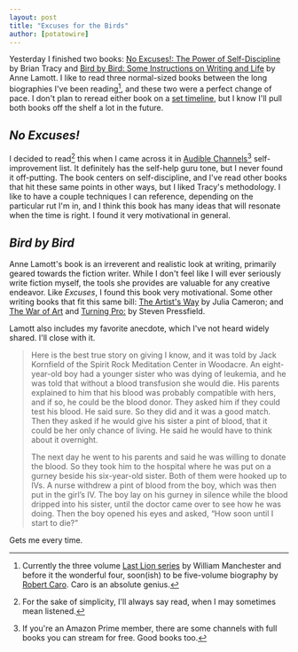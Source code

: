 ```yaml
---
layout: post
title: "Excuses for the Birds"
author: [potatowire]
---
```


Yesterday I finished two books: [No Excuses!: The Power of Self-Discipline](http://www.amazon.com/dp/B003P9XCOO/?tag=potatowire-20) by Brian Tracy and [Bird by Bird: Some Instructions on Writing and Life](http://www.amazon.com/dp/B000SEGI8Q/?tag=potatowire-20) by Anne Lamott. I like to read three normal-sized books between the long biographies I've been reading[^1], and these two were a perfect change of pace. I don't plan to reread either book on a [set timeline](https://with.thegra.in/visions-of-glory), but I know I'll  pull both books off the shelf a lot in the future.

## *No Excuses!* ##

I decided to read[^2] this when I came across it in [Audible Channels](http://www.audible.com/channels)[^3] self-improvement list. It definitely has the self-help guru tone, but I never found it off-putting. The book centers on self-discipline, and I've read other books that hit these same points in other ways, but I liked Tracy's methodology. I like to have a couple techniques I can reference, depending on the particular rut I'm in, and I think this book has many ideas that will resonate when the time is right. I found it very motivational in general.

## *Bird by Bird* ##

Anne Lamott's book is an irreverent and realistic look at writing, primarily geared towards the fiction writer. While I don't feel like I will ever seriously write fiction myself, the tools she provides are valuable for any creative endeavor. Like *Excuses*, I found this book very motivational. Some other writing books that fit this same bill: [The Artist's Way](http://www.amazon.com/dp/B006H19H3M/?tag=potatowire-20) by Julia Cameron; and [The War of Art](http://www.amazon.com/dp/1936891026/?tag=potatowire-20) and [Turning Pro:](http://www.amazon.com/dp/1936891034/?tag=potatowire-20) by Steven Pressfield.

Lamott also includes my favorite anecdote, which I've not heard widely shared. I'll close with it.

> Here is the best true story on giving I know, and it was told by Jack Kornfield of the Spirit Rock Meditation Center in Woodacre. An eight-year-old boy had a younger sister who was dying of leukemia, and he was told that without a blood transfusion she would die. His parents explained to him that his blood was probably compatible with hers, and if so, he could be the blood donor. They asked him if they could test his blood. He said sure. So they did and it was a good match. Then they asked if he would give his sister a pint of blood, that it could be her only chance of living. He said he would have to think about it overnight. 
>
> The next day he went to his parents and said he was willing to donate the blood. So they took him to the hospital where he was put on a gurney beside his six-year-old sister. Both of them were hooked up to IVs. A nurse withdrew a pint of blood from the boy, which was then put in the girl’s IV. The boy lay on his gurney in silence while the blood dripped into his sister, until the doctor came over to see how he was doing. Then the boy opened his eyes and asked, “How soon until I start to die?”

Gets me every time.

[^1]: Currently the three volume [Last Lion series](http://www.amazon.com/dp/B0092XHPWC/?tag=potatowire-20) by William Manchester and before it the wonderful four, soon(ish) to be five-volume biography by [Robert Caro](https://en.wikipedia.org/wiki/Robert_Caro). Caro is an absolute genius.

[^2]: For the sake of simplicity, I'll always say read, when I may sometimes mean listened.

[^3]: If you're an Amazon Prime member, there are some channels with full books you can stream for free. Good books too.